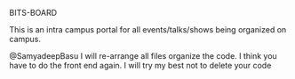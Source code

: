 BITS-BOARD

This is an intra campus portal for all events/talks/shows being organized on campus.


@SamyadeepBasu I will re-arrange all files organize the code. I think you have to do the front end again. I will try my best not to delete your code

